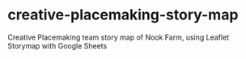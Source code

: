 # creative-placemaking-story-map
Creative Placemaking team story map of Nook Farm, using Leaflet Storymap with Google Sheets
